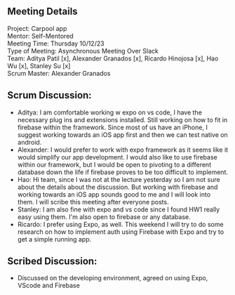 ## Meeting Details  

Project: Carpool app  
Mentor: Self-Mentored  
Meeting Time: Thursday 10/12/23  
Type of Meeting: Asynchronous Meeting Over Slack  
Team: Aditya Patil [x], Alexander Granados [x], Ricardo Hinojosa [x], Hao Wu [x], Stanley Su [x]  
Scrum Master: Alexander Granados

## Scrum Discussion:

- Aditya: I am comfortable working w expo on vs code, I have the necessary plug ins and extensions installed. Still working on how to fit in firebase within the framework. Since most of us have an iPhone, I suggest working towards an iOS app first and then we can test native on android.
- Alexander: I would prefer to work with expo framework as it seems like it would simplify our app development. I would also like to use firebase within our framework, but I would be open to pivoting to a different database down the life if firebase proves to be too difficult to implement.
- Hao: Hi team, since I was not at the lecture yesterday so I am not sure about the details about the discussion. But working with firebase and working towards an iOS app sounds good to me and I will look into them. I will scribe this meeting after everyone posts.
- Stanley: I am also fine with expo and vs code since I found HW1 really easy using them. I'm also open to firebase or any database.
- Ricardo: I prefer using Expo, as well. This weekend I will try to do some research on how to implement auth using Firebase with Expo and try to get a simple running app.  

## Scribed Discussion:

- Discussed on the developing environment, agreed on using Expo, VScode and Firebase  
